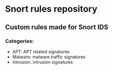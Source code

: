 # Snort rules repository

## Custom rules made for Snort IDS
### Categories:
* APT: APT related signatures
* Malware: malware traffic signatures
* Intrusion: intrusion signatures
